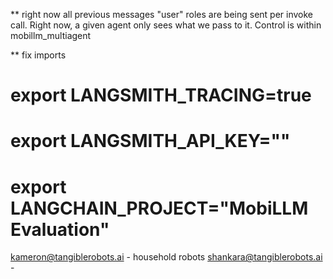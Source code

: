 ** right now all previous messages "user" roles are being sent per invoke call. Right now, a given agent only sees what we pass to it. Control is within mobillm_multiagent

** fix imports

# export LANGSMITH_TRACING=true
# export LANGSMITH_API_KEY="<your-langchain-api-key>"
# export LANGCHAIN_PROJECT="MobiLLM Evaluation"



kameron@tangiblerobots.ai - household robots
shankara@tangiblerobots.ai - 

